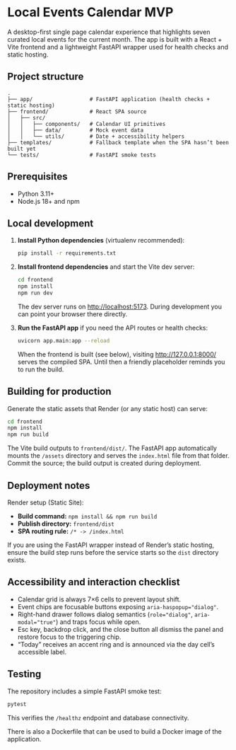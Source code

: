 # Local Events Calendar MVP

A desktop-first single page calendar experience that highlights seven curated local events for the current month. The app is built with a React + Vite frontend and a lightweight FastAPI wrapper used for health checks and static hosting.

## Project structure

```
.
├── app/                  # FastAPI application (health checks + static hosting)
├── frontend/             # React SPA source
│   ├── src/
│   │   ├── components/   # Calendar UI primitives
│   │   ├── data/         # Mock event data
│   │   └── utils/        # Date + accessibility helpers
├── templates/            # Fallback template when the SPA hasn’t been built yet
└── tests/                # FastAPI smoke tests
```

## Prerequisites

- Python 3.11+
- Node.js 18+ and npm

## Local development

1. **Install Python dependencies** (virtualenv recommended):
   ```bash
   pip install -r requirements.txt
   ```

2. **Install frontend dependencies** and start the Vite dev server:
   ```bash
   cd frontend
   npm install
   npm run dev
   ```

   The dev server runs on <http://localhost:5173>. During development you can point your browser there directly.

3. **Run the FastAPI app** if you need the API routes or health checks:
   ```bash
   uvicorn app.main:app --reload
   ```

   When the frontend is built (see below), visiting <http://127.0.0.1:8000/> serves the compiled SPA. Until then a friendly placeholder reminds you to run the build.

## Building for production

Generate the static assets that Render (or any static host) can serve:

```bash
cd frontend
npm install
npm run build
```

The Vite build outputs to `frontend/dist/`. The FastAPI app automatically mounts the `/assets` directory and serves the `index.html` file from that folder. Commit the source; the build output is created during deployment.

## Deployment notes

Render setup (Static Site):

- **Build command:** `npm install && npm run build`
- **Publish directory:** `frontend/dist`
- **SPA routing rule:** `/* -> /index.html`

If you are using the FastAPI wrapper instead of Render’s static hosting, ensure the build step runs before the service starts so the `dist` directory exists.

## Accessibility and interaction checklist

- Calendar grid is always 7×6 cells to prevent layout shift.
- Event chips are focusable buttons exposing `aria-haspopup="dialog"`.
- Right-hand drawer follows dialog semantics (`role="dialog"`, `aria-modal="true"`) and traps focus while open.
- Esc key, backdrop click, and the close button all dismiss the panel and restore focus to the triggering chip.
- “Today” receives an accent ring and is announced via the day cell’s accessible label.

## Testing

The repository includes a simple FastAPI smoke test:

```bash
pytest
```

This verifies the `/healthz` endpoint and database connectivity.


There is also a Dockerfile that can be used to build a Docker image of the application.